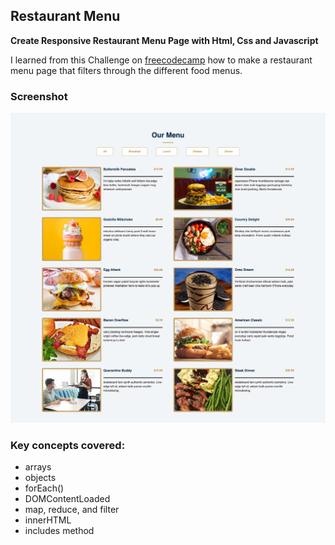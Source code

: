 ## Restaurant Menu
**Create Responsive Restaurant Menu Page with Html, Css and Javascript**

I learned from this Challenge on [freecodecamp](https://www.freecodecamp.org/news/javascript-projects-for-beginners/#how-to-create-a-restaurant-menu-page) how to make a restaurant menu page that filters through the different food menus.

### Screenshot

![Restaurant-Menu](screenshot/Menu.png)

### Key concepts covered:
- arrays
- objects
- forEach()
- DOMContentLoaded
- map, reduce, and filter
- innerHTML
- includes method
